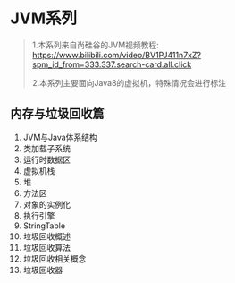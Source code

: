 # JVM系列
>1.本系列来自尚硅谷的JVM视频教程: https://www.bilibili.com/video/BV1PJ411n7xZ?spm_id_from=333.337.search-card.all.click
>
>2.本系列主要面向Java8的虚拟机，特殊情况会进行标注

## 内存与垃圾回收篇
1. JVM与Java体系结构
2. 类加载子系统
3. 运行时数据区
4. 虚拟机栈
5. 堆
6. 方法区
7. 对象的实例化
8. 执行引擎
9. StringTable
10. 垃圾回收概述
11. 垃圾回收算法
12. 垃圾回收相关概念
13. 垃圾回收器
